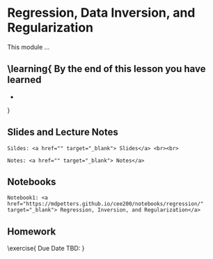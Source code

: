 
# Regression, Data Inversion, and Regularization

This module ...  

\learning{
**By the end of this lesson you have learned**
- 
- 
}

## Slides and Lecture Notes

~~~
Sildes: <a href="" target="_blank"> Slides</a> <br><br>
~~~

~~~
Notes: <a href="" target="_blank"> Notes</a>
~~~


## Notebooks

~~~
Notebook1: <a href="https://mdpetters.github.io/cee200/notebooks/regression/" target="_blank"> Regression, Inversion, and Regularization</a>
~~~


## Homework

\exercise{
Due Date TBD: 
}
